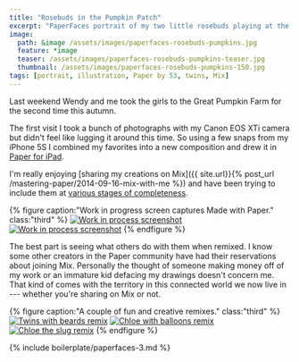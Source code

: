 ```yaml
---
title: "Rosebuds in the Pumpkin Patch"
excerpt: "PaperFaces portrait of my two little rosebuds playing at the Great Pumpkin Farm."
image: 
  path: &image /assets/images/paperfaces-rosebuds-pumpkins.jpg 
  feature: *image
  teaser: /assets/images/paperfaces-rosebuds-pumpkins-teaser.jpg
  thumbnail: /assets/images/paperfaces-rosebuds-pumpkins-150.jpg
tags: [portrait, illustration, Paper by 53, twins, Mix]
---
```


Last weekend Wendy and me took the girls to the Great Pumpkin Farm for the second time this autumn.

The first visit I took a bunch of photographs with my Canon EOS XTi camera but didn't feel like lugging it around this time. So using a few snaps from my iPhone 5S I combined my favorites into a new composition and drew it in [Paper for iPad](https://www.fiftythree.com/paper).

I'm really enjoying [sharing my creations on Mix]({{ site.url}}{% post_url /mastering-paper/2014-09-16-mix-with-me %}) and have been trying to include them at [various stages of completeness](https://mix.fiftythree.com/11098-Michael-Rose/418184).

{% figure caption:"Work in progress screen captures Made with Paper." class:"third" %}
[![Work in process screenshot](/assets/images/paperfaces-rosebuds-pumpkins-process-1-600.jpg)](/assets/images/paperfaces-rosebuds-pumpkins-process-1-lg.jpg) [![Work in process screenshot](/assets/images/paperfaces-rosebuds-pumpkins-process-2-600.jpg)](/assets/images/paperfaces-rosebuds-pumpkins-process-2-lg.jpg)
{% endfigure %}

The best part is seeing what others do with them when remixed. I know some other creators in the Paper community have had their reservations about joining Mix. Personally the thought of someone making money off of my work or an immature kid defacing my drawings doesn't concern me. That kind of comes with the territory in this connected world we now live in --- whether you're sharing on Mix or not.

{% figure caption:"A couple of fun and creative remixes." class:"third" %}
[![Twins with beards remix](/assets/images/paperfaces-rosebuds-pumpkins-remix-1-600.jpg)](https://mix.fiftythree.com/423648-Josh-Carter/424227) [![Chloe with balloons remix](/assets/images/paperfaces-rosebuds-pumpkins-remix-2-600.jpg)](https://mix.fiftythree.com/41733-Yuko-Rabbit/420387) [![Chloe the slug remix](/assets/images/paperfaces-rosebuds-pumpkins-remix-4-600.jpg)](https://mix.fiftythree.com/431989-Juan-De-Salas/432123)
{% endfigure %}

{% include boilerplate/paperfaces-3.md %}

